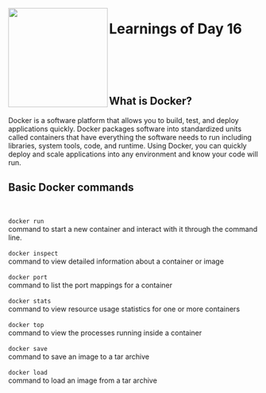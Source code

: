 <img src="https://blog.knoldus.com/wp-content/uploads/2018/04/docker.png" align=left alit=docker width=200 ></img>
# Learnings of Day 16
<br><br><br><br>
## What is Docker?

Docker is a software platform that allows you to build, test, and deploy applications quickly. 
Docker packages software into standardized units called containers that have everything the 
software needs to run including libraries, system tools, code, and runtime. Using Docker, you
can quickly deploy and scale applications into any environment and know your code will run.



## Basic Docker commands
<br>

`docker run` <br>command to start a new container and interact with it through the command line. <br> <br>
`docker inspect` <br>command to view detailed information about a container or image <br><br>
`docker port` <br>command to list the port mappings for a container <br><br>
`docker stats` <br>command to view resource usage statistics for one or more containers <br><br>
`docker top` <br>command to view the processes running inside a container <br><br>
`docker save` <br>command to save an image to a tar archive <br><br>
 `docker load` <br>command to load an image from a tar archive <br><br>









































